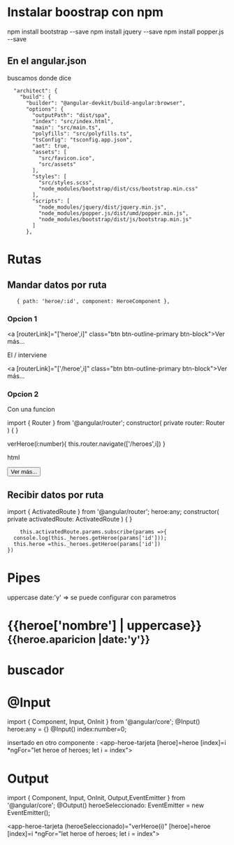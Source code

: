 # Instalar boostrap con npm

npm install bootstrap --save
npm install jquery --save
npm install popper.js --save


## En el angular.json

buscamos donde dice 

      "architect": {
        "build": {
          "builder": "@angular-devkit/build-angular:browser",
          "options": {
            "outputPath": "dist/spa",
            "index": "src/index.html",
            "main": "src/main.ts",
            "polyfills": "src/polyfills.ts",
            "tsConfig": "tsconfig.app.json",
            "aot": true,
            "assets": [
              "src/favicon.ico",
              "src/assets"
            ],
            "styles": [
              "src/styles.scss",
              "node_modules/bootstrap/dist/css/bootstrap.min.css"
            ],
            "scripts": [
              "node_modules/jquery/dist/jquery.min.js",
              "node_modules/popper.js/dist/umd/popper.min.js",
              "node_modules/bootstrap/dist/js/bootstrap.min.js"
            ]
          },

# Rutas 

## Mandar datos por ruta
       { path: 'heroe/:id', component: HeroeComponent },   

### Opcion 1
 <a [routerLink]="['heroe',i]" class="btn btn-outline-primary btn-block">Ver más...</a>

  El / interviene

 <a [routerLink]="['/heroe',i]" class="btn btn-outline-primary btn-block">Ver más...</a>

### Opcion 2

Con una funcion

import { Router } from '@angular/router';
  constructor(
    private router: Router
    ) { }

  verHeroe(i:number){
    this.router.navigate(['/heroes',i])
  }    

html

 <div class="card" *ngFor="let heroe of heroes; let i = index">
<button (click)="verHeroe(i)" type="button" class="btn btn-outline-primary btn-block">Ver más...</button>

## Recibir datos por ruta

import { ActivatedRoute } from '@angular/router';
  heroe:any;
  constructor(
    private activatedRoute: ActivatedRoute
    ) { }

        this.activatedRoute.params.subscribe(params =>{
      console.log(this._heroes.getHeroe(params['id']));
      this.heroe =this._heroes.getHeroe(params['id'])
    })

# Pipes
uppercase
date:'y'   => se puede configurar con parametros
<h1>{{heroe['nombre'] | uppercase}} <small>{{heroe.aparicion |date:'y'}}</small> </h1>

# buscador

# @Input
import { Component, Input, OnInit } from '@angular/core';
  @Input() heroe:any = {}
  @Input() index:number=0;

  insertado en otro componente :
  <app-heroe-tarjeta [heroe]=heroe [index]=i *ngFor="let heroe of heroes; let i = index"></app-heroe-tarjeta>

# Output
import { Component, Input, OnInit, Output,EventEmitter } from '@angular/core';
@Output() heroeSeleccionado: EventEmitter<number> = new EventEmitter();


<app-heroe-tarjeta (heroeSeleccionado)="verHeroe(i)" [heroe]=heroe [index]=i *ngFor="let heroe of heroes; let i = index"></app-heroe-tarjeta>